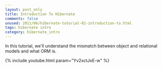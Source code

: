 ```yaml
---
layout: post_only
title: Introduction To Hibernate
comments: false
unused: 2011/06/hibernate-tutorial-01-introduction-to.html
tags: hibernate intro
category: hibernate_intro
---
```


In this tutorial, we'll understand the mismatch between object and relational models and what ORM is.

{% include youtube.html param="Yv2xctJxE-w" %}
